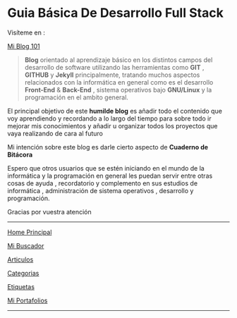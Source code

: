 
# Guia Básica De Desarrollo Full Stack

Visíteme en :

[Mi Blog 101](https://rvsweb.github.io/guia-basica-de-desarrollo-full-stack/)

> **Blog** orientado al aprendizaje básico en los distintos campos del desarrollo de software utilizando las herramientas como **GIT** , **GITHUB** y **Jekyll** principalmente, tratando muchos aspectos relacionados con la informática en general como es el desarrollo **Front-End** & **Back-End** , sistema operativos bajo **GNU/Linux** y la programación en el ambito general.

El principal objetivo de este **humilde blog** es añadir todo el contenido que voy aprendiendo y recordando a lo largo del tiempo para sobre todo ir mejorar mis conocimientos y añadir u organizar todos los proyectos que vaya realizando de cara al futuro

Mi intención sobre este blog es darle cierto aspecto de **Cuaderno de Bitácora**

Espero que otros usuarios que se estén iniciando en el mundo de la informática y la programación en general les puedan servir entre otras cosas de ayuda , recordatorio y complemento en sus estudios de informática , administración de sistema operativos , desarrollo y programación.

Gracias por vuestra atención

* * *

[Home Principal](https://rvsweb.github.io/guia-basica-de-desarrollo-full-stack/)

[Mi Buscador](https://rvsweb.github.io/guia-basica-de-desarrollo-full-stack/buscador/)

[Articulos](https://rvsweb.github.io/guia-basica-de-desarrollo-full-stack/year-archive/)

[Categorias](https://rvsweb.github.io/guia-basica-de-desarrollo-full-stack/categories/)

[Etiquetas](https://rvsweb.github.io/guia-basica-de-desarrollo-full-stack/tags/)

[Mi Portafolios](https://rvsweb.github.io/guia-basica-de-desarrollo-full-stack/portfolio/)

* * *

